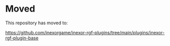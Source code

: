 # Moved

This repository has moved to:

https://github.com/inexorgame/inexor-rgf-plugins/tree/main/plugins/inexor-rgf-plugin-base
